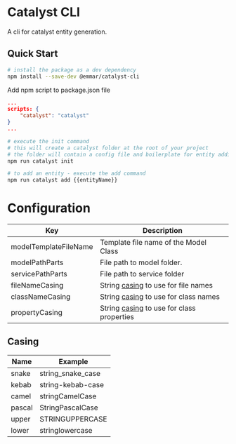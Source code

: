 # Catalyst CLI
A cli for catalyst entity generation.

## Quick Start

```bash
# install the package as a dev dependency
npm install --save-dev @emmar/catalyst-cli
```

Add npm script to package.json file
```json
...
scripts: {
    "catalyst": "catalyst"
}
...
```

```bash
# execute the init command
# this will create a catalyst folder at the root of your project
# the folder will contain a config file and boilerplate for entity additions
npm run catalyst init

# to add an entity - execute the add command
npm run catalyst add {{entityName}}
```

# Configuration

| Key                   | Description                                          |
| --------------------- | ---------------------------------------------------- |
| modelTemplateFileName | Template file name of the Model Class                |
| modelPathParts        | File path to model folder.                           |
| servicePathParts      | File path to service folder                          |
| fileNameCasing        | String [casing](#casing) to use for file names       |
| classNameCasing       | String [casing](#casing) to use for class names      |
| propertyCasing        | String [casing](#casing) to use for class properties |

## Casing

| Name   | Example           |
| ------ | ----------------- |
| snake  | string_snake_case |
| kebab  | string-kebab-case |
| camel  | stringCamelCase   |
| pascal | StringPascalCase  |
| upper  | STRINGUPPERCASE   |
| lower  | stringlowercase   |